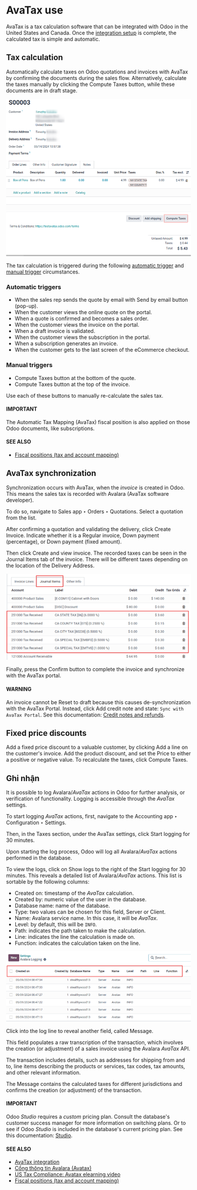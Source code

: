 # AvaTax use

AvaTax is a tax calculation software that can be integrated with Odoo in the United States and
Canada. Once the [integration setup](../avatax.md) is complete, the calculated tax is simple and
automatic.

## Tax calculation

Automatically calculate taxes on Odoo quotations and invoices with AvaTax by confirming the
documents during the sales flow. Alternatively, calculate the taxes manually by clicking the
Compute Taxes button, while these documents are in draft stage.

![Sales quotation with the confirm and compute taxes button highlighted.](avatax_use/calculate-avatax.png)

The tax calculation is triggered during the following [automatic trigger](#avatax-automatic-triggers) and [manual trigger](#avatax-manual-triggers) circumstances.

<a id="avatax-automatic-triggers"></a>

### Automatic triggers

- When the sales rep sends the quote by email with Send by email button (pop-up).
- When the customer views the online quote on the portal.
- When a quote is confirmed and becomes a sales order.
- When the customer views the invoice on the portal.
- When a draft invoice is validated.
- When the customer views the subscription in the portal.
- When a subscription generates an invoice.
- When the customer gets to the last screen of the eCommerce checkout.

<a id="avatax-manual-triggers"></a>

### Manual triggers

- Compute Taxes button at the bottom of the quote.
- Compute Taxes button at the top of the invoice.

Use each of these buttons to manually re-calculate the sales tax.

#### IMPORTANT
The Automatic Tax Mapping (AvaTax) fiscal position is also applied on those Odoo
documents, like subscriptions.

#### SEE ALSO
- [Fiscal positions (tax and account mapping)](../fiscal_positions.md)

## AvaTax synchronization

Synchronization occurs with AvaTax, when the *invoice* is created in Odoo. This means the sales tax
is recorded with Avalara (AvaTax software developer).

To do so, navigate to Sales app ‣ Orders ‣ Quotations. Select a quotation from
the list.

After confirming a quotation and validating the delivery, click Create Invoice. Indicate
whether it is a Regular invoice, Down payment (percentage), or
Down payment (fixed amount).

Then click Create and view invoice. The recorded taxes can be seen in the
Journal Items tab of the invoice. There will be different taxes depending on the
location of the Delivery Address.

![Journal items highlighted on a invoice in Odoo.](avatax_use/journal-items.png)

Finally, press the Confirm button to complete the invoice and synchronize with the
AvaTax portal.

#### WARNING
An invoice cannot be Reset to draft because this causes de-synchronization with the
AvaTax Portal. Instead, click Add credit note and state: `Sync with AvaTax Portal`.
See this documentation: [Credit notes and refunds](../../customer_invoices/credit_notes.md).

## Fixed price discounts

Add a fixed price discount to a valuable customer, by clicking Add a line on the
customer's invoice. Add the product discount, and set the Price to either a positive or
negative value. To recalculate the taxes, click Compute Taxes.

## Ghi nhận

It is possible to log Avalara/*AvaTax* actions in Odoo for further analysis, or verification of
functionality. Logging is accessible through the *AvaTax* settings.

To start logging *AvaTax* actions, first, navigate to the Accounting app ‣
Configuration ‣ Settings.

Then, in the Taxes section, under the AvaTax settings, click
Start logging for 30 minutes.

Upon starting the log process, Odoo will log all Avalara/*AvaTax* actions performed in the database.

To view the logs, click on Show logs to the right of the Start logging for 30
minutes. This reveals a detailed list of Avalara/*AvaTax* actions. This list is sortable by the
following columns:

- Created on: timestamp of the *AvaTax* calculation.
- Created by: numeric value of the user in the database.
- Database name: name of the database.
- Type: two values can be chosen for this field, Server or
  Client.
- Name: Avalara service name. In this case, it will be *AvaTax*.
- Level: by default, this will be `INFO`.
- Path: indicates the path taken to make the calculation.
- Line: indicates the line the calculation is made on.
- Function: indicates the calculation taken on the line.

![Avalara logging page with top row of list highlighted.](avatax_use/logging.png)

Click into the log line to reveal another field, called Message.

This field populates a raw transcription of the transaction, which involves the creation (or
adjustment) of a sales invoice using the Avalara *AvaTax* API.

The transaction includes details, such as addresses for shipping from and to, line items describing
the products or services, tax codes, tax amounts, and other relevant information.

The Message contains the calculated taxes for different jurisdictions and confirms the
creation (or adjustment) of the transaction.

#### IMPORTANT
Odoo *Studio* requires a *custom* pricing plan. Consult the database's customer success manager
for more information on switching plans. Or to see if Odoo *Studio* is included in the database's
current pricing plan. See this documentation: [Studio](../../../../studio.md).

#### SEE ALSO
- [AvaTax integration](../avatax.md)
- [Cổng thông tin Avalara (Avatax)](avalara_portal.md)
- [US Tax Compliance: Avatax elearning video](https://www.odoo.com/slides/slide/us-tax-compliance-avatax-2858?fullscreen=1)
- [Fiscal positions (tax and account mapping)](../fiscal_positions.md)
